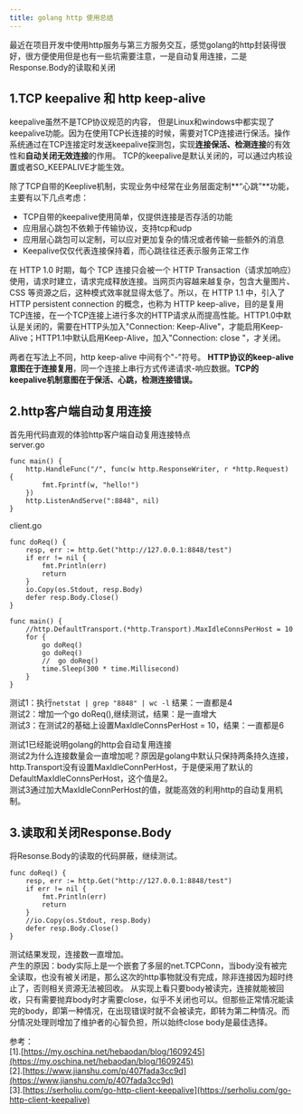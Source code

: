 ```yaml
---
title: golang http 使用总结
---
```


最近在项目开发中使用http服务与第三方服务交互，感觉golang的http封装得很好，很方便使用但是也有一些坑需要注意，一是自动复用连接，二是Response.Body的读取和关闭

## 1.TCP keepalive 和 http keep-alive
  keepalive虽然不是TCP协议规范的内容， 但是Linux和windows中都实现了keepalive功能。因为在使用TCP长连接的时候，需要对TCP连接进行保活。操作系统通过在TCP连接定时发送keepalive探测包，实现**连接保活、检测连接**的有效性和**自动关闭无效连接**的作用。
  TCP的keepalive是默认关闭的，可以通过内核设置或者SO_KEEPALIVE才能生效。

  除了TCP自带的Keeplive机制，实现业务中经常在业务层面定制**“心跳”**功能，主要有以下几点考虑：  
- TCP自带的keepalive使用简单，仅提供连接是否存活的功能  
- 应用层心跳包不依赖于传输协议，支持tcp和udp  
- 应用层心跳包可以定制，可以应对更加复杂的情况或者传输一些额外的消息  
- Keepalive仅仅代表连接保持着，而心跳往往还表示服务正常工作  
	
在 HTTP 1.0 时期，每个 TCP 连接只会被一个 HTTP Transaction（请求加响应）使用，请求时建立，请求完成释放连接。当网页内容越来越复杂，包含大量图片、CSS 等资源之后，这种模式效率就显得太低了。所以，在 HTTP 1.1 中，引入了 HTTP persistent connection 的概念，也称为 HTTP keep-alive，目的是复用TCP连接，在一个TCP连接上进行多次的HTTP请求从而提高性能。HTTP1.0中默认是关闭的，需要在HTTP头加入"Connection: Keep-Alive"，才能启用Keep-Alive；HTTP1.1中默认启用Keep-Alive，加入"Connection: close "，才关闭。

两者在写法上不同，http keep-alive 中间有个"-"符号。 **HTTP协议的keep-alive 意图在于连接复用**，同一个连接上串行方式传递请求-响应数据。**TCP的keepalive机制意图在于保活、心跳，检测连接错误。**

## 2.http客户端自动复用连接
首先用代码直观的体验http客户端自动复用连接特点  
server.go

	func main() {
		http.HandleFunc("/", func(w http.ResponseWriter, r *http.Request) {
			fmt.Fprintf(w, "hello!")
		})
		http.ListenAndServe(":8848", nil)
	}

client.go

	func doReq() {
		resp, err := http.Get("http://127.0.0.1:8848/test")
		if err != nil {
			fmt.Println(err)
			return
		}
		io.Copy(os.Stdout, resp.Body)
		defer resp.Body.Close()
	}
	
	func main() {
		//http.DefaultTransport.(*http.Transport).MaxIdleConnsPerHost = 10
		for {
			go doReq()
			go doReq()
			//	go doReq()
			time.Sleep(300 * time.Millisecond)
		}
	}

测试1：执行`netstat | grep "8848" | wc -l`  结果：一直都是4  
测试2：增加一个go doReq(),继续测试，结果：是一直增大  
测试3：在测试2的基础上设置MaxIdleConnsPerHost = 10，结果：一直都是6

测试1已经能说明golang的http会自动复用连接  
测试2为什么连接数量会一直增加呢？原因是golang中默认只保持两条持久连接，http.Transport没有设置MaxIdleConnPerHost，于是便采用了默认的DefaultMaxIdleConnsPerHost，这个值是2。  
测试3通过加大MaxIdleConnPerHost的值，就能高效的利用http的自动复用机制。

## 3.读取和关闭Response.Body
将Resonse.Body的读取的代码屏蔽，继续测试。

    func doReq() {
    	resp, err := http.Get("http://127.0.0.1:8848/test")
    	if err != nil {
    		fmt.Println(err)
    		return
    	}
    	//io.Copy(os.Stdout, resp.Body)
    	defer resp.Body.Close()
    }  

测试结果发现，连接数一直增加。    
产生的原因：body实际上是一个嵌套了多层的net.TCPConn，当body没有被完全读取，也没有被关闭是，那么这次的http事物就没有完成，除非连接因为超时终止了，否则相关资源无法被回收。
从实现上看只要body被读完，连接就能被回收，只有需要抛弃body时才需要close，似乎不关闭也可以。但那些正常情况能读完的body，即第一种情况，在出现错误时就不会被读完，即转为第二种情况。而分情况处理则增加了维护者的心智负担，所以始终close body是最佳选择。


参考：  
[1].[https://my.oschina.net/hebaodan/blog/1609245](https://my.oschina.net/hebaodan/blog/1609245)  
[2].[https://www.jianshu.com/p/407fada3cc9d](https://www.jianshu.com/p/407fada3cc9d)  
[3].[https://serholiu.com/go-http-client-keepalive](https://serholiu.com/go-http-client-keepalive)